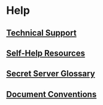 [title]: # (Help)
[tags]: # (Help)
[priority]: # (200)

# Help

## [Technical Support](technical-support/index.md)

## [Self-Help Resources](self-help-resources/index.md)

## [Secret Server Glossary](secret-server-glossary/index.md)

## [Document Conventions](document-conventions/index.md)
